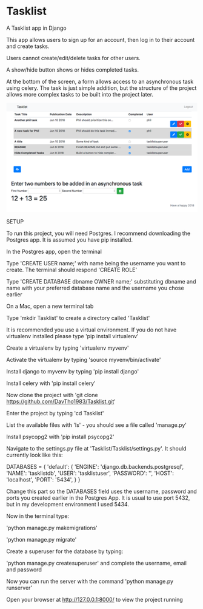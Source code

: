 # Tasklist
A Tasklist app in Django

This app allows users to sign up for an account, then log in to their account and create tasks.

Users cannot create/edit/delete tasks for other users.

A show/hide button shows or hides completed tasks.

At the bottom of the screen, a form allows access to an asynchronous task using celery. The task is just simple addition, but the structure of the project allows more complex tasks to be built into the project later.


<img src="ScreenShot.png" alt="">

SETUP

To run this project, you will need Postgres. I recommend downloading the Postgres app. It is assumed you have pip installed.

In the Postgres app, open the terminal

Type 'CREATE USER name;' with name being the username you want to create. The terminal should respond 'CREATE ROLE'

Type 'CREATE DATABASE dbname OWNER name;' substituting dbname and name with your preferred database name and the username you chose earlier

On a Mac, open a new terminal tab

Type 'mkdir Tasklist' to create a directory called 'Tasklist'

It is recommended you use a virtual environment. If you do not have virtualenv installed please type 'pip install virtualenv'

Create a virtualenv by typing 'virtualenv myvenv'

Activate the virtualenv by typing 'source myvenv/bin/activate'

Install django to myvenv by typing 'pip install django'

Install celery with 'pip install celery'

Now clone the project with 'git clone https://github.com/DavTho1983/Tasklist.git'

Enter the project by typing 'cd Tasklist'

List the available files with 'ls' - you should see a file called 'manage.py'

Install psycopg2 with 'pip install psycopg2'

Navigate to the settings.py file at 'Tasklist/Tasklist/settings.py'. It should currently look like this:

DATABASES = {
    'default': {
        'ENGINE': 'django.db.backends.postgresql',
        'NAME': 'tasklistdb',
        'USER': 'tasklistuser',
        'PASSWORD': '',
        'HOST': 'localhost',
        'PORT': '5434',
    }
}

Change this part so the DATABASES field uses the username, password and ports you created earlier in the Postgres App. It is usual to use port 5432, but in my development environment I used 5434.

Now in the terminal type:

'python manage.py makemigrations'

'python manage.py migrate'

Create a superuser for the database by typing:

'python manage.py createsuperuser' and complete the username, email and password

Now you can run the server with the command 'python manage.py runserver'

Open your browser at http://127.0.0.1:8000/ to view the project running
